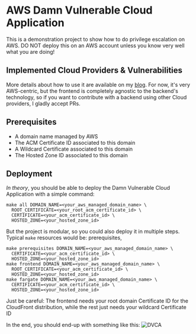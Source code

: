 # AWS Damn Vulnerable Cloud Application
This is a demonstration project to show how to do privilege escalation on AWS. DO NOT deploy this on an AWS account unless you know very well what you are doing!

## Implemented Cloud Providers & Vulnerabilities
More details about how to use it are available on my [blog](https://medium.com/poka-techblog/privilege-escalation-in-the-cloud-from-ssrf-to-global-account-administrator-fd943cf5a2f6). For now, it's very AWS-centric, but the frontend is completely agnostic to the backend's technology, so if you want to contribute with a backend using other Cloud providers, I gladly accept PRs.

## Prerequisites
- A domain name managed by AWS
- The ACM Certificate ID associated to this domain
- A Wildcard Certificate associated to this domain
- The Hosted Zone ID associated to this domain

## Deployment
_In theory_, you should be able to deploy the Damn Vulnerable Cloud Application with a simple command:
```
make all DOMAIN_NAME=<your_aws_managed_domain_name> \
  ROOT_CERTIFICATE=<your_root_acm_certificate_id> \
  CERTIFICATE=<your_acm_certificate_id> \
  HOSTED_ZONE=<your_hosted_zone_id>
```

But the project is modular, so you could also deploy it in multiple steps. Typical `make` resources would be: prerequisites,
```
make prerequisites DOMAIN_NAME=<your_aws_managed_domain_name> \
  CERTIFICATE=<your_acm_certificate_id> \
  HOSTED_ZONE=<your_hosted_zone_id>
make frontend DOMAIN_NAME=<your_aws_managed_domain_name> \
  ROOT_CERTIFICATE=<your_acm_certificate_id> \
  HOSTED_ZONE=<your_hosted_zone_id>
make fargate DOMAIN_NAME=<your_aws_managed_domain_name> \
  CERTIFICATE=<your_acm_certificate_id> \
  HOSTED_ZONE=<your_hosted_zone_id>
```
Just be careful: The frontend needs your root domain Certificate ID for the CloudFront distribution, while the rest just needs your wildcard Certificate ID

In the end, you should end-up with something like this:
![DVCA](https://raw.githubusercontent.com/m6a-UdS/dvca/master/img/DVCA.png)
